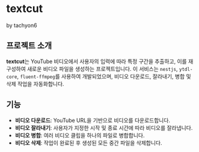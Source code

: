 # textcut

by tachyon6

## 프로젝트 소개
**textcut**는 YouTube 비디오에서 사용자의 입력에 따라 특정 구간을 추출하고, 이를 재구성하여 새로운 비디오 파일을 생성하는 프로젝트입니다. 이 서비스는 `nestjs`, `ytdl-core`, `fluent-ffmpeg`를 사용하여 개발되었으며, 비디오 다운로드, 잘라내기, 병합 및 삭제 작업을 자동화합니다.

## 기능
- **비디오 다운로드**: YouTube URL을 기반으로 비디오를 다운로드합니다.
- **비디오 잘라내기**: 사용자가 지정한 시작 및 종료 시간에 따라 비디오를 잘라냅니다.
- **비디오 병합**: 여러 비디오 클립을 하나의 파일로 병합합니다.
- **비디오 삭제**: 작업이 완료된 후 생성된 모든 중간 파일을 삭제합니다.
